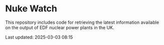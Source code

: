 # Nuke Watch

This repository includes code for retrieving the latest information available on the output of EDF nuclear power plants in the UK.

Last updated: 2025-03-03 08:15